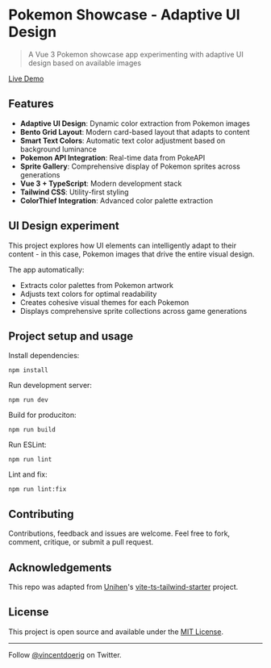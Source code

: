 # Pokemon Showcase - Adaptive UI Design

> A Vue 3 Pokemon showcase app experimenting with adaptive UI design based on available images

[Live Demo](https://myurtsev.github.io/pokemon-adaptive-ui-experiment/)

## Features

- **Adaptive UI Design**: Dynamic color extraction from Pokemon images
- **Bento Grid Layout**: Modern card-based layout that adapts to content
- **Smart Text Colors**: Automatic text color adjustment based on background luminance
- **Pokemon API Integration**: Real-time data from PokeAPI
- **Sprite Gallery**: Comprehensive display of Pokemon sprites across generations
- **Vue 3 + TypeScript**: Modern development stack
- **Tailwind CSS**: Utility-first styling
- **ColorThief Integration**: Advanced color palette extraction

## UI Design experiment

This project explores how UI elements can intelligently adapt to their content - in this case, Pokemon images that drive the entire visual design.

The app automatically:
- Extracts color palettes from Pokemon artwork
- Adjusts text colors for optimal readability
- Creates cohesive visual themes for each Pokemon
- Displays comprehensive sprite collections across game generations

## Project setup and usage

Install dependencies:

```
npm install
```

Run development server:

```
npm run dev
```

Build for produciton:

```
npm run build
```

Run ESLint:

```
npm run lint
```

Lint and fix:

```
npm run lint:fix
```

## Contributing

Contributions, feedback and issues are welcome. Feel free to fork, comment, critique, or submit a pull request.

## Acknowledgements

This repo was adapted from [Unihen](https://twitter.com/uninen)'s [vite-ts-tailwind-starter](https://github.com/Uninen/vite-ts-tailwind-starter) project.

## License

This project is open source and available under the [MIT License](LICENSE).

---

Follow [@vincentdoerig](https://twitter.com/vincentdoerig) on Twitter.
